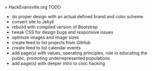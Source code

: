 = HackEvansville.org TODO

- do proper design with an actual defined brand and color scheme
- convert site to Jekyll
- rebuild with compiled version of Bootstrap
- tweak CSS for design bugs and responsive issues
- optimize images and image sizes
- create feed to list projects from GitHub
- create feed to list calendar events
- add page(s) with values, operating principles, role in educating the public, promoting underrepresented populations
- add page(s) with deeper intro to civic hacking